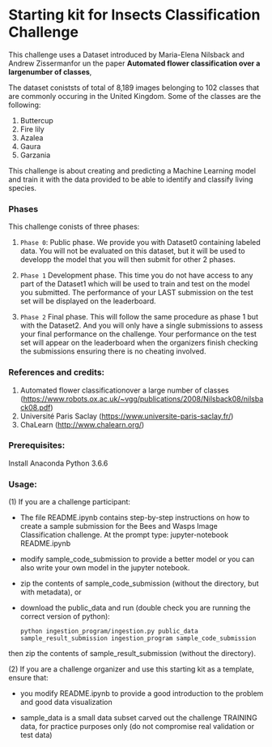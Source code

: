 # Starting kit for Insects Classification Challenge


This challenge uses a Dataset introduced by  Maria-Elena Nilsback and Andrew Zissermanfor un the paper **Automated  flower  classification  over  a  largenumber  of  classes**,  
 
 
The dataset coniststs of total of 8,189 images belonging to 102 classes that  are  commonly  occuring  in  the  United  Kingdom. Some of the classes are the following:

1. Buttercup
2. Fire lily
3. Azalea
4. Gaura
5. Garzania

    
This challenge is about creating and predicting a Machine Learning model and train it with the data provided to be able to identify and classify living species.


### Phases
This challenge conists of three phases:  

1. `Phase 0`: 
Public phase. We provide you with Dataset0 containing labeled data. You will not be evaluated on this dataset, but it will be used to developp the model that you will then submit for other 2 phases.

1. `Phase 1`
Development phase. This time you do not have access to any part of the Dataset1 which will be used to train and test on the model you submitted. The performance of your LAST submission on the test set will be displayed on the leaderboard.

2. `Phase 2`
Final phase. This will follow the same procedure as phase 1 but with the Dataset2. And you will only have a single submissions to assess your final performance on the challenge.
Your performance on the test set will appear on the leaderboard when the organizers finish checking the submissions ensuring there is no cheating involved. 
    
    

### References and credits: 

 
1. Automated  flower  classificationover  a  large  number  of  classes (https://www.robots.ox.ac.uk/~vgg/publications/2008/Nilsback08/nilsback08.pdf)       
2. Université Paris Saclay (https://www.universite-paris-saclay.fr/)
3. ChaLearn (http://www.chalearn.org/)


### Prerequisites:
Install Anaconda Python 3.6.6 


### Usage:

(1) If you are a challenge participant:

- The file README.ipynb contains step-by-step instructions on how to create a sample submission for the Bees and Wasps Image Classification challenge. 
At the prompt type:
jupyter-notebook README.ipynb

- modify sample_code_submission to provide a better model or you can also write your own model in the jupyter notebook.

- zip the contents of sample_code_submission (without the directory, but with metadata), or

- download the public_data and run (double check you are running the correct version of python):

  `python ingestion_program/ingestion.py public_data sample_result_submission ingestion_program sample_code_submission`

then zip the contents of sample_result_submission (without the directory).

(2) If you are a challenge organizer and use this starting kit as a template, ensure that:

- you modify README.ipynb to provide a good introduction to the problem and good data visualization

- sample_data is a small data subset carved out the challenge TRAINING data, for practice purposes only (do not compromise real validation or test data)
